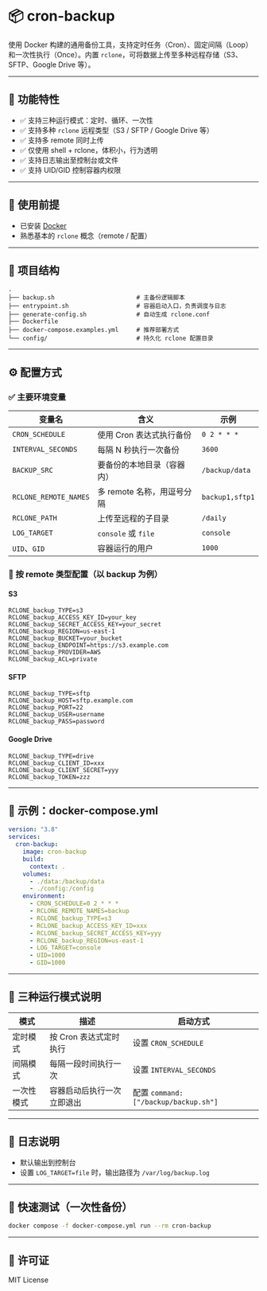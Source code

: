 
# 📦 cron-backup

使用 Docker 构建的通用备份工具，支持定时任务（Cron）、固定间隔（Loop）和一次性执行（Once）。内置 `rclone`，可将数据上传至多种远程存储（S3、SFTP、Google Drive 等）。

---

## 🚀 功能特性

* ✅ 支持三种运行模式：定时、循环、一次性
* ✅ 支持多种 `rclone` 远程类型（S3 / SFTP / Google Drive 等）
* ✅ 支持多 remote 同时上传
* ✅ 仅使用 shell + rclone，体积小，行为透明
* ✅ 支持日志输出至控制台或文件
* ✅ 支持 UID/GID 控制容器内权限

---

## 🧱 使用前提

* 已安装 [Docker](https://docs.docker.com/)
* 熟悉基本的 `rclone` 概念（remote / 配置）

---

## 📁 项目结构

```plaintext
.
├── backup.sh                       # 主备份逻辑脚本
├── entrypoint.sh                   # 容器启动入口，负责调度与日志
├── generate-config.sh              # 自动生成 rclone.conf
├── Dockerfile
├── docker-compose.examples.yml     # 推荐部署方式
└── config/                         # 持久化 rclone 配置目录
```

---

## ⚙️ 配置方式

### ✅ 主要环境变量

| 变量名                   | 含义                 | 示例              |
| --------------------- | ------------------ | --------------- |
| `CRON_SCHEDULE`       | 使用 Cron 表达式执行备份    | `0 2 * * *`     |
| `INTERVAL_SECONDS`    | 每隔 N 秒执行一次备份       | `3600`          |
| `BACKUP_SRC`          | 要备份的本地目录（容器内）      | `/backup/data`  |
| `RCLONE_REMOTE_NAMES` | 多 remote 名称，用逗号分隔  | `backup1,sftp1` |
| `RCLONE_PATH`         | 上传至远程的子目录          | `/daily`        |
| `LOG_TARGET`          | `console` 或 `file` | `console`       |
| `UID`、`GID`           | 容器运行的用户            | `1000`          |

### 🔐 按 remote 类型配置（以 backup 为例）

#### S3

```env
RCLONE_backup_TYPE=s3
RCLONE_backup_ACCESS_KEY_ID=your_key
RCLONE_backup_SECRET_ACCESS_KEY=your_secret
RCLONE_backup_REGION=us-east-1
RCLONE_backup_BUCKET=your_bucket
RCLONE_backup_ENDPOINT=https://s3.example.com
RCLONE_backup_PROVIDER=AWS
RCLONE_backup_ACL=private
```

#### SFTP

```env
RCLONE_backup_TYPE=sftp
RCLONE_backup_HOST=sftp.example.com
RCLONE_backup_PORT=22
RCLONE_backup_USER=username
RCLONE_backup_PASS=password
```

#### Google Drive

```env
RCLONE_backup_TYPE=drive
RCLONE_backup_CLIENT_ID=xxx
RCLONE_backup_CLIENT_SECRET=yyy
RCLONE_backup_TOKEN=zzz
```

---

## 🐳 示例：docker-compose.yml

```yaml
version: "3.8"
services:
  cron-backup:
    image: cron-backup
    build:
      context: .
    volumes:
      - ./data:/backup/data
      - ./config:/config
    environment:
      - CRON_SCHEDULE=0 2 * * *
      - RCLONE_REMOTE_NAMES=backup
      - RCLONE_backup_TYPE=s3
      - RCLONE_backup_ACCESS_KEY_ID=xxx
      - RCLONE_backup_SECRET_ACCESS_KEY=yyy
      - RCLONE_backup_REGION=us-east-1
      - LOG_TARGET=console
      - UID=1000
      - GID=1000
```

---

## 🔁 三种运行模式说明

| 模式    | 描述             | 启动方式                                |
| ----- | -------------- | ----------------------------------- |
| 定时模式  | 按 Cron 表达式定时执行 | 设置 `CRON_SCHEDULE`                  |
| 间隔模式  | 每隔一段时间执行一次     | 设置 `INTERVAL_SECONDS`               |
| 一次性模式 | 容器启动后执行一次立即退出  | 配置 `command: ["/backup/backup.sh"]` |

---

## 📝 日志说明

* 默认输出到控制台
* 设置 `LOG_TARGET=file` 时，输出路径为 `/var/log/backup.log`

---

## 🧪 快速测试（一次性备份）

```bash
docker compose -f docker-compose.yml run --rm cron-backup
```

---

## 🧩 许可证

MIT License
